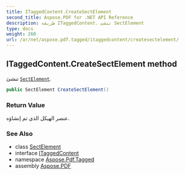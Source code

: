 ```yaml
---
title: ITaggedContent.CreateSectElement
second_title: Aspose.PDF for .NET API Reference
description: طريقة ITaggedContent. تنشئ SectElement
type: docs
weight: 260
url: /ar/net/aspose.pdf.tagged/itaggedcontent/createsectelement/
---
```

## ITaggedContent.CreateSectElement method

تنشئ [`SectElement`](../../../aspose.pdf.logicalstructure/sectelement/).

```csharp
public SectElement CreateSectElement()
```

### Return Value

عنصر الهيكل الذي تم إنشاؤه.

### See Also

* class [SectElement](../../../aspose.pdf.logicalstructure/sectelement/)
* interface [ITaggedContent](../)
* namespace [Aspose.Pdf.Tagged](../../../aspose.pdf.tagged/)
* assembly [Aspose.PDF](../../../)